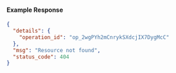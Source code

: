<!-- Code generated for API Clients. DO NOT EDIT. -->

#### Example Response

```json
{
  "details": {
    "operation_id": "op_2wgPYh2mCnrykSXdcjIX7DygMcC"
  },
  "msg": "Resource not found",
  "status_code": 404
}
```
